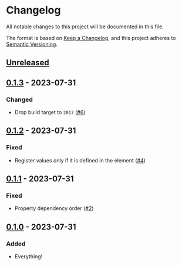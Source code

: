 # Changelog

All notable changes to this project will be documented in this file.

The format is based on [Keep a Changelog](https://keepachangelog.com/en/1.0.0/),
and this project adheres to [Semantic Versioning](https://semver.org/spec/v2.0.0.html).

## [Unreleased]

## [0.1.3] - 2023-07-31

### Changed

- Drop build target to `2017` ([#6](https://github.com/Ambiki/impulse/pull/6))

## [0.1.2] - 2023-07-31

### Fixed

- Register values only if it is defined in the element ([#4](https://github.com/Ambiki/impulse/pull/4))

## [0.1.1] - 2023-07-31

### Fixed

- Property dependency order ([#2](https://github.com/Ambiki/impulse/pull/2))

## [0.1.0] - 2023-07-31

### Added

- Everything!

[unreleased]: https://github.com/Ambiki/impulse/compare/v0.1.3...HEAD
[0.1.3]: https://github.com/Ambiki/impulse/compare/v0.1.2...v0.1.3
[0.1.2]: https://github.com/Ambiki/impulse/compare/v0.1.1...v0.1.2
[0.1.1]: https://github.com/Ambiki/impulse/compare/v0.1.0...v0.1.1
[0.1.0]: https://github.com/Ambiki/impulse/releases/tag/v0.1.0
